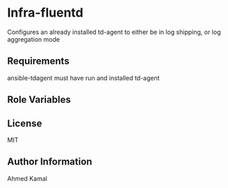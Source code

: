Infra-fluentd
========

Configures an already installed td-agent to either be in log shipping, or log aggregation mode

Requirements
------------

ansible-tdagent must have run and installed td-agent

Role Variables
--------------



License
-------

MIT

Author Information
------------------

Ahmed Kamal
